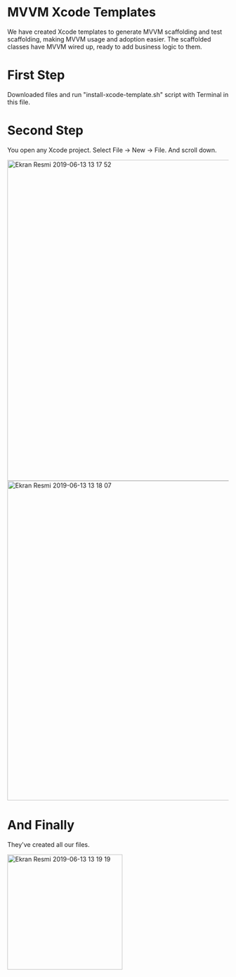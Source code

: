 # MVVM Xcode Templates

We have created Xcode templates to generate MVVM scaffolding and test scaffolding, making MVVM usage and adoption easier. The scaffolded classes have MVVM wired up, ready to add business logic to them.

# First Step
Downloaded files and run "install-xcode-template.sh" script with Terminal in this file.


# Second Step
You open any Xcode project. Select File -> New -> File. And scroll down. 


<img width="730" alt="Ekran Resmi 2019-06-13 13 17 52" src="https://user-images.githubusercontent.com/6569176/59425220-1a98fa00-8dde-11e9-8f98-1a54546c6a27.png">


 <img width="727" alt="Ekran Resmi 2019-06-13 13 18 07" src="https://user-images.githubusercontent.com/6569176/59425247-2b497000-8dde-11e9-9fb3-ac943fb52d27.png">


# And Finally

They've created all our files.

<img width="262" alt="Ekran Resmi 2019-06-13 13 19 19" src="https://user-images.githubusercontent.com/6569176/59425261-33a1ab00-8dde-11e9-8d96-68f62d38956c.png">
 
 
